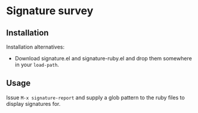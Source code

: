 # Signature survey

## Installation

Installation alternatives:

- Download signature.el and signature-ruby.el and drop them somewhere
  in your `load-path`.

## Usage

Issue `M-x signature-report` and supply a glob pattern to the ruby
files to display signatures for.
